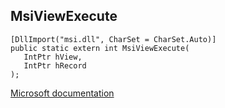 ## MsiViewExecute

```
[DllImport("msi.dll", CharSet = CharSet.Auto)]
public static extern int MsiViewExecute(
   IntPtr hView,
   IntPtr hRecord
);
```

[Microsoft documentation](https://docs.microsoft.com/en-us/windows/win32/api/msi/nf-msi-msiviewexecute)
